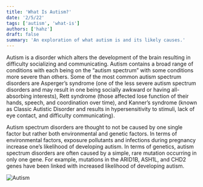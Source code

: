 ```yaml
---
title: 'What Is Autism?'
date: '2/5/22'
tags: ['autism', 'what-is']
authors: ['hahz']
draft: false
summary: 'An exploration of what autism is and its likely causes.'
---
```

Autism is a disorder which alters the development of the brain resulting in difficulty socializing and communicating. Autism contains a broad range of conditions with each being on the “autism spectrum” with some conditions more severe than others. Some of the most common autism spectrum disorders are Asperger’s syndrome (one of the less severe autism spectrum disorders and may result in one being socially awkward or having all-absorbing interests), Rett syndrome (those affected lose function of their hands, speech, and coordination over time), and Kanner’s syndrome (known as Classic Autistic Disorder and results in hypersensitivity to stimuli, lack of eye contact, and difficulty communicating).

Autism spectrum disorders are thought to not be caused by one single factor but rather both environmental and genetic factors. In terms of environmental factors, exposure pollutants and infections during pregnancy increase one’s likelihood of developing autism. In terms of genetics, autism spectrum disorders are often caused by a simple, rare mutation occurring in only one gene. For example, mutations in the ARID1B, ASH1L, and CHD2 genes have been linked with increased likelihood of developing autism.

![Autism](https://s1.ibtimes.com/sites/www.ibtimes.com/files/styles/full/public/2020/07/24/autism-49822351920.png)

